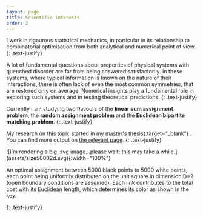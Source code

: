 ```yaml
---
layout: page
title: Scientific interests
order: 2
---
```


<!--- TOC
{:toc}-->

I work in rigourous statistical mechanics, in particular in its relationship to combinatorial optimisation from both analytical and numerical point of view.
{: .text-justify}


A lot of fundamental questions about properties of physical systems with quenched disorder are far from being answered satisfactorily. In these systems, where typical information is known on the nature of their interactions, there is often lack of even the most common symmetries, that are restored only on average. Numerical insights play a fundamental role in exploring such systems and in testing theoretical predictions.
{: .text-justify}

Currently I am studying two flavours of the **linear sum assignment problem**, the **random assignment problem** and the **Euclidean bipartite matching problem**. 
{: .text-justify}

My research on this topic started in [my master's thesis](downloads/masterthesis.pdf){:target="_blank"} . You can find more output on [the relevant page](/publications).
{: .text-justify}

<div class="tf2d" markdown="block">
![I'm rendering a big .svg image...please wait: this may take a while.](assets/size50002d.svg){:width="100%"}

</div>

<p class="message"><i class="fa fa-info-circle fa-fw" aria-hidden="true"></i>An optimal assignment between 5000 black points to 5000 white points, each point being uniformly distributed on the unit square in dimension D=2 (open boundary conditions are assumed). Each link contributes to the total cost with its Euclidean length, which determines its color as shown in the key.</p>
{: .text-justify}
